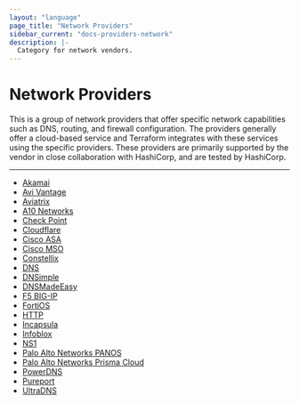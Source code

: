 ```yaml
---
layout: "language"
page_title: "Network Providers"
sidebar_current: "docs-providers-network"
description: |-
  Category for network vendors.
---
```


# Network Providers

This is a group of network providers that offer specific network capabilities
such as DNS, routing, and firewall configuration.  The providers generally
offer a cloud-based service and Terraform integrates with these services using
the specific providers.  These providers are primarily supported by the vendor
in close collaboration with HashiCorp, and are tested by HashiCorp.

---


- [Akamai](/docs/providers/akamai/index.html)
- [Avi Vantage](/docs/providers/avi/index.html)
- [Aviatrix](/docs/providers/aviatrix/index.html)
- [A10 Networks](/docs/providers/vthunder/index.html)
- [Check Point](/docs/providers/checkpoint/index.html)
- [Cloudflare](/docs/providers/cloudflare/index.html)
- [Cisco ASA](/docs/providers/ciscoasa/index.html)
- [Cisco MSO](/docs/providers/mso/index.html)
- [Constellix](/docs/providers/constellix/index.html)
- [DNS](/docs/providers/dns/index.html)
- [DNSimple](/docs/providers/dnsimple/index.html)
- [DNSMadeEasy](/docs/providers/dme/index.html)
- [F5 BIG-IP](/docs/providers/bigip/index.html)
- [FortiOS](/docs/providers/fortios/index.html)
- [HTTP](/docs/providers/http/index.html)
- [Incapsula](/docs/providers/incapsula/index.html)
- [Infoblox](/docs/providers/infoblox/index.html)
- [NS1](/docs/providers/ns1/index.html)
- [Palo Alto Networks PANOS](/docs/providers/panos/index.html)
- [Palo Alto Networks Prisma Cloud](/docs/providers/prismacloud/index.html)
- [PowerDNS](/docs/providers/powerdns/index.html)
- [Pureport](/docs/providers/pureport/index.html)
- [UltraDNS](/docs/providers/ultradns/index.html)
